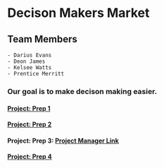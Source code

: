 # Decison Makers Market

## Team Members
    - Darius Evans
    - Deon James
    - Kelsee Watts
    - Prentice Merritt

### Our goal is to make decison making easier.

#### [Project: Prep 1](/DecisionMaker/Prep1/)
#### [Project: Prep 2](/DecisionMaker/Prep2/)
#### Project: Prep 3: [Project Manager Link](https://decision-makers-market.monday.com/boards/4251117501)
#### [Project: Prep 4](/DecisionMaker/Prep4/)